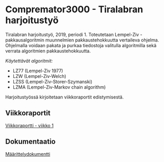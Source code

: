 # Compremator3000 - Tiralabran harjoitustyö
Tiralabran harjoitustyö, 2019, periodi 1. Toteutetaan Lempel-Ziv -pakkausalgoritmin muunnelmien pakkaustehokkuutta vertaileva ohjelma. Ohjelmalla voidaan pakata ja purkaa tiedostoja valitulla algoritmilla sekä verrata algoritmien pakkaustehokkuutta.

*Käytettävät algoritmit:*
- LZ77 (Lempel-Ziv 1977)
- LZW (Lempel-Ziv-Welch)
- LZSS (Lempel-Ziv-Storer-Szymanski)
- LZMA (Lempel-Ziv-Markov chain algorithm)

Harjoitustyössä kirjoitetaan viikkoraportit edistymisestä.

## Viikkoraportit

[Viikkoraportti - viikko 1](https://github.com/happoni/Compremator3000/blob/master/Viikkoraportit/Viikkoraportti_vko1.md)

## Dokumentaatio

[Määrittelydokumentti](https://github.com/happoni/Compremator3000/blob/master/Compremator3000/Dokumentaatio/M%C3%A4%C3%A4rittelydokumentti.md)
